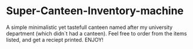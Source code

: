 # Super-Canteen-Inventory-machine
A simple minimalistic yet tastefull canteen named after my university department (which didn`t had a canteen). Feel free to order from the items listed, and get a reciept printed. ENJOY!
